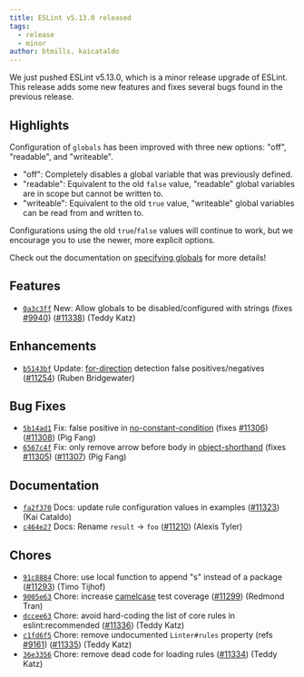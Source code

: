 ```yaml
---
title: ESLint v5.13.0 released
tags:
  - release
  - minor
author: btmills, kaicataldo
---
```


We just pushed ESLint v5.13.0, which is a minor release upgrade of ESLint. This release adds some new features and fixes several bugs found in the previous release.

## Highlights

Configuration of `globals` has been improved with three new options: "off", "readable", and "writeable".

- "off": Completely disables a global variable that was previously defined.
- "readable": Equivalent to the old `false` value, "readable" global variables are in scope but cannot be written to.
- "writeable": Equivalent to the old `true` value, "writeable" global variables can be read from and written to.

Configurations using the old `true`/`false` values will continue to work, but we encourage you to use the newer, more explicit options.

Check out the documentation on [specifying globals](https://eslint.org/docs/user-guide/configuring#specifying-globals) for more details!




## Features


* [`0a3c3ff`](https://github.com/eslint/eslint/commit/0a3c3ff1d91e8f39943efc4a7d2bf6927d68d37e) New: Allow globals to be disabled/configured with strings (fixes [#9940](https://github.com/eslint/eslint/issues/9940)) ([#11338](https://github.com/eslint/eslint/issues/11338)) (Teddy Katz)




## Enhancements


* [`b5143bf`](https://github.com/eslint/eslint/commit/b5143bfc09e53d8da8f63421ade093b7593f4f51) Update: [for-direction](/docs/rules/for-direction) detection false positives/negatives ([#11254](https://github.com/eslint/eslint/issues/11254)) (Ruben Bridgewater)




## Bug Fixes


* [`5b14ad1`](https://github.com/eslint/eslint/commit/5b14ad1003c7df9a37621dea55c6d6d0484adc05) Fix: false positive in [no-constant-condition](/docs/rules/no-constant-condition) (fixes [#11306](https://github.com/eslint/eslint/issues/11306)) ([#11308](https://github.com/eslint/eslint/issues/11308)) (Pig Fang)
* [`6567c4f`](https://github.com/eslint/eslint/commit/6567c4f6665df85c3347388b29d8193cc8208d63) Fix: only remove arrow before body in [object-shorthand](/docs/rules/object-shorthand) (fixes [#11305](https://github.com/eslint/eslint/issues/11305)) ([#11307](https://github.com/eslint/eslint/issues/11307)) (Pig Fang)




## Documentation


* [`fa2f370`](https://github.com/eslint/eslint/commit/fa2f370affa4814dbdda278f9859d0172d4b7aa2) Docs: update rule configuration values in examples ([#11323](https://github.com/eslint/eslint/issues/11323)) (Kai Cataldo)
* [`c464e27`](https://github.com/eslint/eslint/commit/c464e2744ec76e7e9c6c5af0f6162c92187f1ece) Docs: Rename `result` -> `foo` ([#11210](https://github.com/eslint/eslint/issues/11210)) (Alexis Tyler)








## Chores


* [`91c8884`](https://github.com/eslint/eslint/commit/91c8884971f5e57f5f7490d8daf92c4a9a489836) Chore: use local function to append "s" instead of a package ([#11293](https://github.com/eslint/eslint/issues/11293)) (Timo Tijhof)
* [`9005e63`](https://github.com/eslint/eslint/commit/9005e632d13476880c55f7e3c8a6e450762a5171) Chore: increase [camelcase](/docs/rules/camelcase) test coverage ([#11299](https://github.com/eslint/eslint/issues/11299)) (Redmond Tran)
* [`dccee63`](https://github.com/eslint/eslint/commit/dccee63cf41234180c71bf0fe01b165c9078fc69) Chore: avoid hard-coding the list of core rules in eslint:recommended ([#11336](https://github.com/eslint/eslint/issues/11336)) (Teddy Katz)
* [`c1fd6f5`](https://github.com/eslint/eslint/commit/c1fd6f54d92efe615bcae529006221e122dbe9e6) Chore: remove undocumented `Linter#rules` property (refs [#9161](https://github.com/eslint/eslint/issues/9161)) ([#11335](https://github.com/eslint/eslint/issues/11335)) (Teddy Katz)
* [`36e3356`](https://github.com/eslint/eslint/commit/36e335681d61cbe3c83b653b7cc5f95730f1d86e) Chore: remove dead code for loading rules ([#11334](https://github.com/eslint/eslint/issues/11334)) (Teddy Katz)
